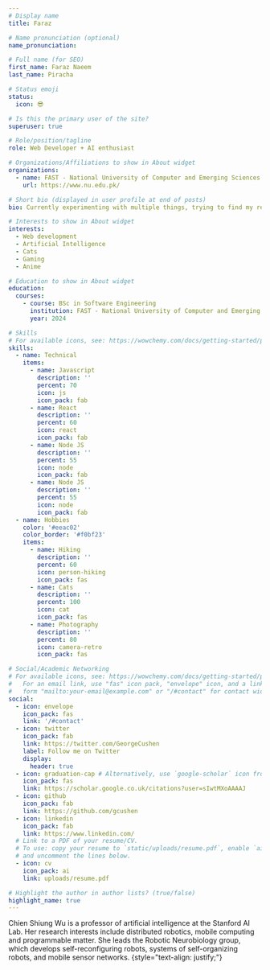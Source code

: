 ```yaml
---
# Display name
title: Faraz

# Name pronunciation (optional)
name_pronunciation: 

# Full name (for SEO)
first_name: Faraz Naeem
last_name: Piracha

# Status emoji
status:
  icon: 😎

# Is this the primary user of the site?
superuser: true

# Role/position/tagline
role: Web Developer + AI enthusiast

# Organizations/Affiliations to show in About widget
organizations:
  - name: FAST - National University of Computer and Emerging Sciences
    url: https://www.nu.edu.pk/

# Short bio (displayed in user profile at end of posts)
bio: Currently experimenting with multiple things, trying to find my research interests 😵

# Interests to show in About widget
interests:
  - Web development
  - Artificial Intelligence
  - Cats
  - Gaming
  - Anime

# Education to show in About widget
education:
  courses:
    - course: BSc in Software Engineering
      institution: FAST - National University of Computer and Emerging Sciences
      year: 2024

# Skills
# For available icons, see: https://wowchemy.com/docs/getting-started/page-builder/#icons
skills:
  - name: Technical
    items:
      - name: Javascript
        description: ''
        percent: 70
        icon: js
        icon_pack: fab
      - name: React
        description: ''
        percent: 60
        icon: react
        icon_pack: fab
      - name: Node JS
        description: ''
        percent: 55
        icon: node
        icon_pack: fab
      - name: Node JS
        description: ''
        percent: 55
        icon: node
        icon_pack: fab
  - name: Hobbies
    color: '#eeac02'
    color_border: '#f0bf23'
    items:
      - name: Hiking
        description: ''
        percent: 60
        icon: person-hiking
        icon_pack: fas
      - name: Cats
        description: ''
        percent: 100
        icon: cat
        icon_pack: fas
      - name: Photography
        description: ''
        percent: 80
        icon: camera-retro
        icon_pack: fas

# Social/Academic Networking
# For available icons, see: https://wowchemy.com/docs/getting-started/page-builder/#icons
#   For an email link, use "fas" icon pack, "envelope" icon, and a link in the
#   form "mailto:your-email@example.com" or "/#contact" for contact widget.
social:
  - icon: envelope
    icon_pack: fas
    link: '/#contact'
  - icon: twitter
    icon_pack: fab
    link: https://twitter.com/GeorgeCushen
    label: Follow me on Twitter
    display:
      header: true
  - icon: graduation-cap # Alternatively, use `google-scholar` icon from `ai` icon pack
    icon_pack: fas
    link: https://scholar.google.co.uk/citations?user=sIwtMXoAAAAJ
  - icon: github
    icon_pack: fab
    link: https://github.com/gcushen
  - icon: linkedin
    icon_pack: fab
    link: https://www.linkedin.com/
  # Link to a PDF of your resume/CV.
  # To use: copy your resume to `static/uploads/resume.pdf`, enable `ai` icons in `params.yaml`,
  # and uncomment the lines below.
  - icon: cv
    icon_pack: ai
    link: uploads/resume.pdf

# Highlight the author in author lists? (true/false)
highlight_name: true
---
```


Chien Shiung Wu is a professor of artificial intelligence at the Stanford AI Lab. Her research interests include distributed robotics, mobile computing and programmable matter. She leads the Robotic Neurobiology group, which develops self-reconfiguring robots, systems of self-organizing robots, and mobile sensor networks.
{style="text-align: justify;"}
